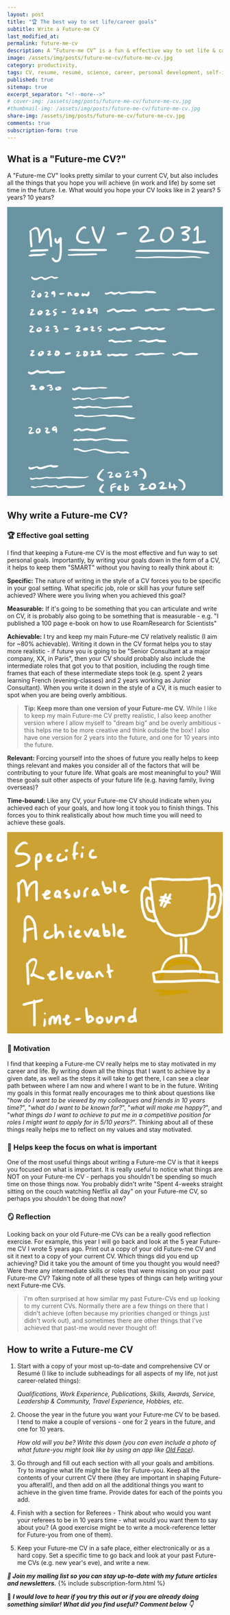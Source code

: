 ```yaml
---
layout: post
title: "🏆 The best way to set life/career goals"
subtitle: Write a Future-me CV
last_modified_at: 
permalink: future-me-cv
description: A “Future-me CV” is a fun & effective way to set life & career goals. A Future-me CV, is just like any other CV or Resumé, but includes all of the things that you hope to achieve in the future! Writing one is the best way to keep motivated, reach your goals and live your best life! 
image: /assets/img/posts/future-me-cv/future-me-cv.jpg
category: productivity, 
tags: CV, resume, resumé, science, career, personal development, self-improvement, goal-setting
published: true
sitemap: true
excerpt_separator: "<!--more-->"
# cover-img: /assets/img/posts/future-me-cv/future-me-cv.jpg
#thumbnail-img: /assets/img/posts/future-me-cv/future-me-cv.jpg
share-img: /assets/img/posts/future-me-cv/future-me-cv.jpg
comments: true
subscription-form: true
---
```


## **What is a "Future-me CV?"**

A "Future-me CV" looks pretty similar to your current CV, but also includes all the things that you hope you will achieve (in work and life) by some set time in the future. I.e. What would you hope your CV looks like in 2 years? 5 years? 10 years? 

![image](/assets/img/posts/future-me-cv/future-me-cv.jpg) 

## **Why write a Future-me CV?**
  
### 🏆 Effective goal setting

I find that keeping a Future-me CV  is the most effective and fun way to set personal goals. Importantly, by writing your goals down in the form of a CV, it helps to keep them "SMART" without you having to really think about it: 

  **Specific:** The nature of writing in the style of a CV forces you to be specific in your goal setting. What specific job, role or skill has your future self achieved? Where were you living when you achieved this goal? 

  **Measurable:** If it's going to be something that you can articulate and write on CV, it is probably also going to be something that is measurable - e.g. "I published a 100 page e-book on how to use RoamResearch for Scientists"

  **Achievable:** I try and keep my main Future-me CV relatively realistic (I aim for ~80% achievable). Writing it down in the CV format helps you to stay more realistic - if future you is going to be "Senior Consultant at a major company, XX, in Paris", then your CV should probably also include the intermediate roles that got you to that position, including the rough time frames that each of these intermediate steps took  (e.g. spent 2 years learning French (evening-classes) and 2 years working as Junior Consultant). When you write it down in the style of a CV, it is much easier to spot when you are being overly ambitious.

> **Tip: Keep more than one version of your Future-me CV.** While I like to keep my main Future-me CV pretty realistic, I also keep another version where I allow myself to "dream big" and be overly ambitious - this helps me to be more creative and think outside the box! I also have one version for 2 years into the future, and one for 10 years into the future.   

  **Relevant:** Forcing yourself into the shoes of future you really helps to keep things relevant and makes you consider all of the factors that will be contributing to your future life. What goals are most meaningful to you? Will these goals suit other aspects of your future life (e.g. having family, living overseas)? 

  **Time-bound:** Like any CV, your Future-me CV should indicate when you achieved each of your goals, and how long it took you to finish things. This forces you to think realistically about how much time you will need to achieve these goals.
  
![image](/assets/img/posts/future-me-cv/smart-goals.jpg) 

### 💪 Motivation

I find that keeping a Future-me CV really helps me to stay motivated in my career and life. By writing down all the things that I want to achieve by a given date, as well as the steps it will take to get there, I can see a clear path between where I am now and where I want to be in the future. Writing my goals in this format really encourages me to think about questions like "_how do I want to be viewed by my colleagues and friends in 10 years time?_", "_what do I want to be known for?_", "_what will make me happy?_", and "_what things do I want to achieve to put me in a competitive position for roles I might want to apply for in 5/10 years?_". Thinking about all of these things really helps me to reflect on my values and stay motivated. 
  
### 🔎 Helps keep the focus on what is important

One of the most useful things about writing a Future-me CV is that it keeps you focused on what is important. It is really useful to notice what things are NOT on your Future-me CV - perhaps you shouldn't be spending so much time on those things now. You probably didn't write "Spent 4-weeks straight sitting on the couch watching Netflix all day" on your Future-me CV, so perhaps you shouldn't be doing that now? 

### 🪞 Reflection

Looking back on your old Future-me CVs can be a really good reflection exercise. For example, this year I will go back and look at the 5 year Future-me CV I wrote 5 years ago. Print out a copy of your old Future-me CV and sit it next to a copy of your current CV. Which things did you end up achieving? Did it take you the amount of time you thought you would need? Were there any intermediate skills or roles that were missing on your past Future-me CV? Taking note of all these types of things can help writing your next Future-me CVs. 

> I'm often surprised at how similar my past Future-CVs end up looking to my current CVs. Normally there are a few things on there that I didn't achieve (often because my priorities changed or things just didn't work out), and sometimes there are other things that I've achieved that past-me would never thought of!

## How to write a Future-me CV 
  
1. Start with a copy of your most up-to-date and comprehensive CV or Resumé (I like to include subheadings for all aspects of my life, not just career-related things):

    _Qualifications, Work Experience, Publications, Skills, Awards, Service, Leadership & Community, Travel Experience, Hobbies, etc._

2. Choose the year in the future you want your Future-me CV to be based. I tend to make a couple of versions - one for 2 years in the future, and one for 10 years. 

    _How old will you be? Write this down (you can even include a photo of what future-you might look like by using an app like [Old Face](https://www.regendus.com/best-age-progression-apps/))._

3. Go through and fill out each section with all your goals and ambitions. Try to imagine what life might be like for Future-you. Keep all the contents of your current CV there (they are important in shaping Future-you afterall!), and then add on all the additional things you want to achieve in the given time frame. Provide dates for each of the points you add. 

4. Finish with a section for Referees - Think about who would you want your referees to be in 10 years time - what would you want them to say about you? (A good exercise might be to write a mock-reference letter for Future-you from one of them). 

5. Keep your Future-me CV in a safe place, either electronically or as a hard copy. Set a specific time to go back and look at your past Future-me CVs (e.g. new year's eve), and write a new. 

**_📨 Join my mailing list so you can stay up-to-date with my future articles and newsletters._**
{% include subscription-form.html %}

💬 _**I would love to hear if you try this out or if you are already doing something similar! What did you find useful? Comment below 👇**_




